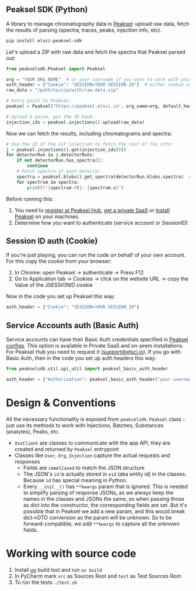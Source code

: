 Peaksel SDK (Python)
---

A library to manage chromatography data in [Peaksel](https://elsci.io/peaksel/): upload raw data, fetch the results of parsing (spectra, traces, peaks, injection info, etc).

```bash
pip install elsci-peaksel-sdk
```

Let's upload a ZIP with raw data and fetch the spectra that Peaksel parsed out:

```python
from peakselsdk.Peaksel import Peaksel

org = "YOUR ORG NAME"  # or your username if you want to work with your personal data
auth_header = {"Cookie": "SESSION=YOUR SESSION ID"}  # either cookie or Basic Auth
raw_data = "/path/to/zip/with/raw-data.zip"

# Entry point to Peaksel:
peaksel = Peaksel("https://peaksel.elsci.io", org_name=org, default_headers=auth_header)

# Upload & parse, get the ID back:
injection_ids = peaksel.injections().upload(raw_data) 
```

Now we can fetch the results, including chromatograms and spectra: 
```python
# Use the ID of the 1st injection to fetch the rest of the info:
j = peaksel.injections().get(injection_ids[0])
for detectorRun in j.detectorRuns:
    if not detectorRun.has_spectra():
        continue
    # Fetch spectra of each detector
    spectra = peaksel.blobs().get_spectra(detectorRun.blobs.spectra)  # fetch spectra
    for spectrum in spectra:
        print(f"{spectrum.rt}: {spectrum.x}")
```

Before running this:
1. You need to [register at Peaksel Hub](https://peaksel.elsci.io), [get a private SaaS](https://elsci.io/peaksel/buy.html) or [install Peaksel](https://elsci.io/docs/peaksel/installation.html) on your machines.
2. Determine how you want to authenticate (service account or SessionID)

## Session ID auth (Cookie)

If you're just playing, you can run the code on behalf of your own account. For this copy the cookie from your browser:

1. In Chrome: open Peaksel -> authenticate -> Press F12
2. Go to Application tab -> Cookies -> click on the website URL -> copy the Value of the JSESSIONID cookie

Now in the code you set up Peaksel this way:

```python
auth_header = {"Cookie": "SESSION=YOUR SESSION ID"}
```

## Service Accounts auth (Basic Auth)

Service accounts can have their Basic Auth credentials specified in [Peaksel configs](https://elsci.io/docs/peaksel/security/users.html#inmemory-users). This option is available in Private SaaS and on-prem installations. For Peaksel Hub you need to request it (support@elsci.io). If you go with Basic Auth, then in the code you set up auth headers this way:

```python
from peakselsdk.util.api_util import peaksel_basic_auth_header

auth_header = {"Authorization": peaksel_basic_auth_header("your username", "your password")}
```

# Design & Conventions

All the necessary functionality is exposed from `peakselsdk.Peaksel` class - just use its methods to work with Injections, Batches, Substances (analytes), Peaks, etc.

* `XxxClient` are classes to communicate with the app API, they are created and returned by `Peaksel` entrypoint
* Classes like `User`, `Org`, `Injection` capture the actual requests and responses
   * Fields are `camelCased` to match the JSON structure
   * The JSON's `id` is actually stored in `eid` (aka entity id) in the classes. Because `id` has special meaning in Python.  
   * Every `__init__()` has `**kwargs` param that is ignored. This is needed to simplify parsing of response JSONs, 
     as we always keep the names in the classes and JSONs the same, so when passing those as dict into the constructor,
     the corresponding fields are set. But it's possible that in Peaksel we add a new param, and this would break 
     dict->DTO conversion as the param will be unknown. So to be forward-compatible, we add `**kwargs` to capture 
     all the unknown fields.

# Working with source code

1. Install [uv](https://github.com/astral-sh/uv) build tool and run `uv build`
2. In PyCharm mark `src` as Sources Root and `test` as Test Sources Root
3. To run the tests `./test.sh`